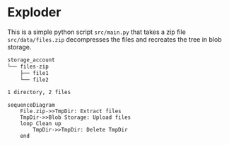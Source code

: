 # Exploder

This is a simple python script `src/main.py` that takes a zip file `src/data/files.zip` decompresses the files and recreates the tree in blob storage.

``` bash
storage_account
└── files-zip
    ├── file1
    └── file2

1 directory, 2 files
```

```mermaid
sequenceDiagram
    File.zip->>TmpDir: Extract files
    TmpDir->>Blob Storage: Upload files
    loop Clean up
        TmpDir->>TmpDir: Delete TmpDir
    end
```